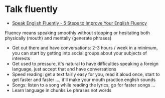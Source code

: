 # Talk fluently
- [Speak English Fluently - 5 Steps to Improve Your English Fluency](https://www.youtube.com/watch?v=KaA_mxga3PQ)

Fluency means speaking smoothly without stopping or hesitating both physically (mouth) and mentally (generate phrases)

- Get out there and have conversations: 2-3 hours / week in a minimum, you can start by getting into social groups about your subjects of interests
- Get used to pressure, it's natural to have difficulties speaking a foreign language, just accept that and have conversations
- Speed reading: get a text fairly easy for you, read it aloud once, start to get faster and faster ..., it'll make your mouth practice english sounds
- Songs: listen to a song while reading the lyrics, go for faster songs ...
- Learn language in chunks i.e phrases not words
